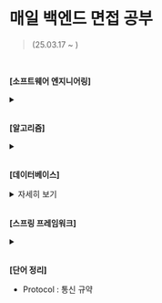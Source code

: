 # 매일 백엔드 면접 공부
> (25.03.17 ~ )
 
<br/>

**[소프트웨어 엔지니어링]**
<details>
 <summary></summary>
  <p>
  - 변수(Variable) : 하나의 값을 저장할 수 있는 메모리 번지에 붙혀진 이름
  - 싱글톤 패턴(Singleton)
  - 영속성(Persistence) 
  </p>
</details>

<br/>

**[알고리즘]**
<details>
 <summary></summary>
  <p>
  - Hash set : 데이터의 중복을 허용하지 않는 자료구조
  - DP(Dynamic Programming) : 특정 범위까지의 값을 구하기 위해서 그것과 다른 범위까지의 값을 이용하여 효율적으로 값을 구하는 알고리즘 설계 기법
   
  </p>
</details>

<br/>

**[데이터베이스]**
<details>
 <summary>자세히 보기</summary>
  <p>
  - SQL(Structure Query Language) : 데이터에 대한 질의 언어
   
  </p>
</details>

<br>

**[스프링 프레임워크]**
<details>
 <summary></summary>
  <p>
   - JSON : 서버에서 클라이언트로 데이터를 보낼 때 사용하는 양식
   - JPA : 자바에서 RDB를 사용하는 방식을 정의한 인터페이스(ORM 프레임워크 추가로 선택해야 함). SQL이 아닌 자바 언어로 DB 조작 가능.
   - MyBatis : DB를 쉽게 다룰 수 있도록 도와주는 오픈 소스 ORM, 동적 쿼리 작성
   - ORM(Object Relational Mapping) : 객체와 RDB 간에 Data를 자동으로 매핑해주는 기술
   - HTTP Protocol : Stateless   
   - Templete Engine : 템플릿 양식과 특정 데이터 모델에 따른 입력 자료를 합성하여 결과 문서를 출력하는 소프트웨어
   - Json Web Token(JWT) : 인증에 필요한 정보들을 Token에 담아 암호화
   - Pointcut : 특정 조건에 의해 필터링된 조인포인트, 수많은 조인포인트 중에 특정 메소드에서만 횡단 공통기능을 수행시키기 위해서 사용
  </p>
</details>

<br>

**[단어 정리]**
- Protocol : 통신 규약
